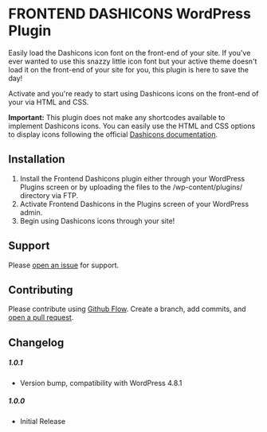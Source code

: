 # FRONTEND DASHICONS WordPress Plugin

Easily load the Dashicons icon font on the front-end of your site. If you've ever wanted to use this snazzy little icon font but your active theme doesn't load it on the front-end of your site for you, this plugin is here to save the day!

Activate and you're ready to start using Dashicons icons on the front-end of your via HTML and CSS.

**Important:** This plugin does not make any shortcodes available to implement Dashicons icons. You can easily use the HTML and CSS options to display icons following the official [Dashicons documentation](https://developer.wordpress.org/resource/dashicons/).

## Installation

1. Install the Frontend Dashicons plugin either through your WordPress Plugins screen or by uploading the files to the /wp-content/plugins/ directory via FTP.
2. Activate Frontend Dashicons in the Plugins screen of your WordPress admin.
3. Begin using Dashicons icons through your site!

## Support

Please [open an issue](https://github.com/ericakfranz/frontend-dashicons/issues/new) for support.

## Contributing

Please contribute using [Github Flow](https://guides.github.com/introduction/flow/). Create a branch, add commits, and [open a pull request](https://github.com/ericakfranz/dashicons/compare/).

## Changelog

##### 1.0.1
- Version bump, compatibility with WordPress 4.8.1

##### 1.0.0
- Initial Release